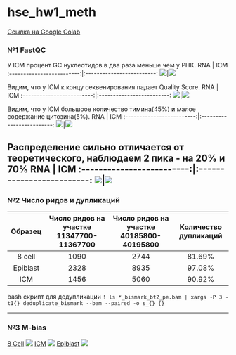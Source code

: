 # hse_hw1_meth
[Ссылка на Google Colab](https://colab.research.google.com/drive/1-bdNvxyVB3YTh-oHj4Ngpq06lbSNfjNM?usp=sharing)

### №1 FastQC
У ICM процент GC нуклеотидов в два раза меньше чем у РНК. 
RNA            |  ICM
:-------------------------:|:-------------------------:
![](https://github.com/ruanmik/hse_hw1_meth/blob/main/images/rna_fastqc.png)|![](https://github.com/ruanmik/hse_hw1_meth/blob/main/images/ICM_fast.png)

Видим, что у ICM к концу секвенирования падает Quality Score. 
RNA            |  ICM
:-------------------------:|:-------------------------:
![](https://github.com/ruanmik/hse_hw1_meth/blob/main/images/rna_fastqc1.png)|![](https://github.com/ruanmik/hse_hw1_meth/blob/main/images/icm_fast1.png)

Видим, что у ICM большоое количество тимина(45%) и малое содержание цитозина(5%).
RNA            |  ICM
:-------------------------:|:-------------------------:
![](https://github.com/ruanmik/hse_hw1_meth/blob/main/images/rna_fastqc2.png)|![](https://github.com/ruanmik/hse_hw1_meth/blob/main/images/icm_fast2.png)

Распределение сильно отличается от теоретического, наблюдаем 2 пика - на 20% и 70%
RNA            |  ICM
:-------------------------:|:-------------------------:
![](https://github.com/ruanmik/hse_hw1_meth/blob/main/images/rna_fastqc4.png)|![](https://github.com/ruanmik/hse_hw1_meth/blob/main/images/icm_fast4.png)
---
### №2 Число ридов и дупликаций

Образец | Число ридов на участке 11347700-11367700 | Число ридов на участке 40185800-40195800 | Количество дупликаций
:-------------------------:|:-------------------------:|:-------------------------:|:-------------------------:
8 cell | 1090 | 2744 | 81.69%
Epiblast | 2328 | 8935 | 97.08%
ICM | 1456 | 5060 | 90.92%

bash скрипт для дедупликации
`! ls *_bismark_bt2_pe.bam | xargs -P 3 -tI{} deduplicate_bismark --bam --paired -o s_{} {}`

---
### №3 M-bias

[8 Cell]()
![](https://github.com/ruanmik/hse_hw1_meth/blob/main/images/8cel.png)
[ICM]()
![](https://github.com/ruanmik/hse_hw1_meth/blob/main/images/icm.png)
[Epiblast]()
![](https://github.com/ruanmik/hse_hw1_meth/blob/main/images/epiblast.png)
